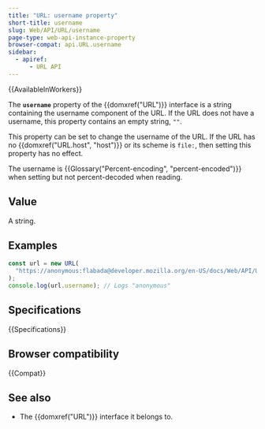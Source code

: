 ```yaml
---
title: "URL: username property"
short-title: username
slug: Web/API/URL/username
page-type: web-api-instance-property
browser-compat: api.URL.username
sidebar:
  - apiref:
      - URL API
---
```


{{AvailableInWorkers}}

The **`username`** property of the {{domxref("URL")}} interface is a string containing the username component of the URL. If the URL does not have a username, this property contains an empty string, `""`.

This property can be set to change the username of the URL. If the URL has no {{domxref("URL.host", "host")}} or its scheme is `file:`, then setting this property has no effect.

The username is {{Glossary("Percent-encoding", "percent-encoded")}} when setting but not percent-decoded when reading.

## Value

A string.

## Examples

```js
const url = new URL(
  "https://anonymous:flabada@developer.mozilla.org/en-US/docs/Web/API/URL/username",
);
console.log(url.username); // Logs "anonymous"
```

## Specifications

{{Specifications}}

## Browser compatibility

{{Compat}}

## See also

- The {{domxref("URL")}} interface it belongs to.
